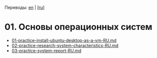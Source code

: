Переводы: [en](./README.md) | [[ru]](./README-RU.md)

# 01. Основы операционных систем

- [01-practice-install-ubuntu-desktop-as-a-vm-RU.md](./01-practice-install-ubuntu-desktop-as-a-vm-RU.md)
- [02-practice-research-system-characteristics-RU.md](./02-practice-research-system-characteristics-RU.md)
- [03-practice-system-report-RU.md](./03-practice-system-report-RU.md)

